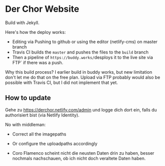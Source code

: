 # Der Chor Website

Build with Jekyll.

Here's how the deploy works:

- Editing via Pushing to github or using the editor (netlify-cms) on master branch
- Travis CI builds the `master` and pushes the files to the `build` branch
- Then a pipeline of `https://buddy.works/`desploys it to the live site via FTP` if there was a push.

Why this build process? I earlier build in buddy works, but new limitation don't let me do that on the free plan. Upload via FTP probably would also be possible with Travis CI, but I did not implement that yet.

## How to update

Gehe zu https://derchor.netlify.com/admin und logge dich dort ein, falls du authorisiert bist (via Netlify Identity).


No with middleman:

- Correct all the imagepaths
- Or configure the uploadpaths accordingly

- Coro Flamenco scheint nicht die neusten Daten drin zu haben, besser nochmals nachschauen, ob ich nicht doch veraltete Daten haben.

